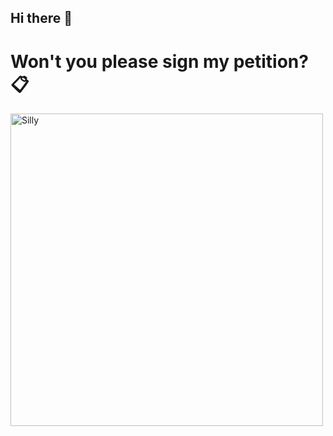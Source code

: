## Hi there 👋
# Won't you please sign my petition? 📋
<img src="https://github.com/washikarasu/washikarasu/assets/85062773/bbcf89a5-1ea0-4808-8741-0a012e00a837" alt="Silly" height="500em" />
